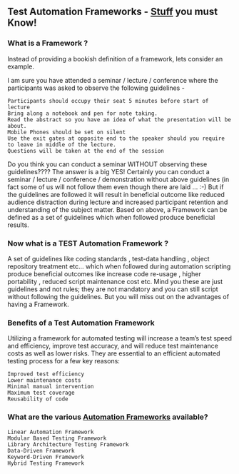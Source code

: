 ## Test Automation Frameworks - [Stuff](https://www.guru99.com/quick-test-professional-qtp-tutorial-34.html) you must Know!

### What is a Framework ?

Instead of providing a bookish definition of a framework, lets consider an example.

I am sure you have attended a seminar / lecture / conference where the participants was asked to observe the following guidelines -

    Participants should occupy their seat 5 minutes before start of lecture
    Bring along a notebook and pen for note taking.
    Read the abstract so you have an idea of what the presentation will be about.
    Mobile Phones should be set on silent
    Use the exit gates at opposite end to the speaker should you require to leave in middle of the lecture.
    Questions will be taken at the end of the session

Do you think you can conduct a seminar WITHOUT observing these guidelines????
The answer is a big YES! Certainly you can conduct a seminar / lecture / conference / demonstration without above guidelines (in fact some of us will not follow them even though there are laid ... :-)
But if the guidelines are followed it will result in beneficial outcome like reduced audience distraction during lecture and increased participant retention and understanding of the subject matter.
Based on above, a Framework can be defined as a set of guidelines which when followed produce beneficial results. 

### Now what is a TEST Automation Framework ?

A set of guidelines like coding standards , test-data handling , object repository treatment etc... which when followed during automation scripting produce beneficial outcomes like increase code re-usage , higher portability , reduced script maintenance cost etc. Mind you these are just guidelines and not rules; they are not mandatory and you can still script without following the guidelines. But you will miss out on the advantages of having a Framework.

### Benefits of a Test Automation Framework

Utilizing a framework for automated testing will increase a team’s test speed and efficiency, improve test accuracy, and will reduce test maintenance costs as well as lower risks. They are essential to an efficient automated testing process for a few key reasons:  

    Improved test efficiency
    Lower maintenance costs
    Minimal manual intervention
    Maximum test coverage
    Reusability of code

### What are the various [Automation Frameworks](https://smartbear.com/learn/automated-testing/test-automation-frameworks/) available?

    Linear Automation Framework
    Modular Based Testing Framework
    Library Architecture Testing Framework
    Data-Driven Framework
    Keyword-Driven Framework
    Hybrid Testing Framework


